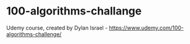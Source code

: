 # 100-algorithms-challange
Udemy course, created by Dylan Israel - https://www.udemy.com/100-algorithms-challenge/
